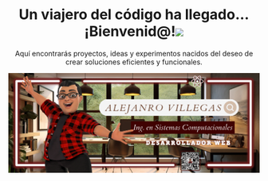 <div align="center">
<h1 align="center">Un viajero del código ha llegado... <b>¡Bienvenid@!</b><img src="https://media.giphy.com/media/hvRJCLFzcasrR4ia7z/giphy.gif" width="35"></h1>
<p>Aquí encontrarás proyectos, ideas y experimentos nacidos del deseo de crear soluciones eficientes y funcionales.</p>
</div>
<img src="./Banner.png">
<!--
**AlejandroCisnerosVillegas/AlejandroCisnerosVillegas** is a ✨ _special_ ✨ repository because its `README.md` (this file) appears on your GitHub profile.

Here are some ideas to get you started:

- 🔭 I’m currently working on ...
- 🌱 I’m currently learning ...
- 👯 I’m looking to collaborate on ...
- 🤔 I’m looking for help with ...
- 💬 Ask me about ...
- 📫 How to reach me: ...
- 😄 Pronouns: ...
- ⚡ Fun fact: ...
  -->
